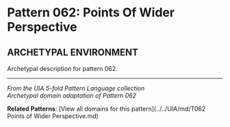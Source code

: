 # Pattern 062: Points Of Wider Perspective

## ARCHETYPAL ENVIRONMENT

Archetypal description for pattern 062.

---

*From the UIA 5-fold Pattern Language collection*  
*Archetypal domain adaptation of Pattern 062*

**Related Patterns**: [View all domains for this pattern](../../UIA/md/T062 Points of Wider Perspective.md)